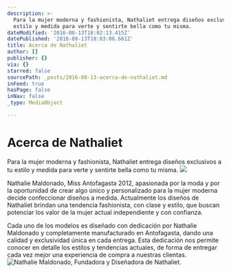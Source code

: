 ```yaml
---
description: >-
  Para la mujer moderna y fashionista, Nathaliet entrega diseños exclusivos a tu
  estilo y medida para verte y sentirte bella como tu misma.
dateModified: '2016-08-13T18:02:13.415Z'
datePublished: '2016-08-13T18:03:06.661Z'
title: Acerca de Nathaliet
author: []
publisher: {}
via: {}
starred: false
sourcePath: _posts/2016-08-13-acerca-de-nathaliet.md
inFeed: true
hasPage: false
inNav: false
_type: MediaObject

---
```

# Acerca de Nathaliet

Para la mujer moderna y fashionista, Nathaliet entrega diseños exclusivos a tu estilo y medida para verte y sentirte bella como tu misma.
![](https://the-grid-user-content.s3-us-west-2.amazonaws.com/a4bec129-373e-403c-80ae-bbdcc30bbad0.jpg)

Nathalie Maldonado, Miss Antofagasta 2012, apasionada por la moda y por la oportunidad de crear algo único y personalizado para la mujer moderna decide confeccionar diseños a medida. Actualmente los diseños de Nathaliet brindan una tendencia fashionista, con clase y estilo, que buscan potenciar los valor de la mujer actual independiente y con confianza.

Cada uno de los modelos es diseñado con dedicación por Nathalie Maldonado y completamente manufacturado en Antofagasta, dando una calidad y exclusividad única en cada entrega. Esta dedicación nos permite conocer en detalle los estilos y tendencias actuales, de forma de entregar cada vez mejor una experiencia de compra a nuestras clientas.  
![Nathalie Maldonado, Fundadora y Diseñadora de Nathaliet.](https://the-grid-user-content.s3-us-west-2.amazonaws.com/9a92dfda-3a6a-42db-a122-5fe3e50e86c9.jpg)